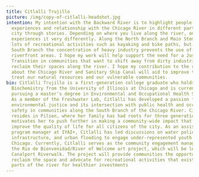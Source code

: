 ```yaml
---
title: Citlalli Trujillo
picture: /img/copy-of-citlalli-headshot.jpg
intention: My intention with the Backward River is to highlight people's
  experiences and relationship with the Chicago River in different parts of the
  city through stories. Depending on where you live along the river, one’s
  experiences it very differently. Along the North Branch and Main Stem, you see
  lots of recreational activities such as kayaking and bike paths, but on the
  South Branch the concentration of heavy industry prevents the use of
  riverfront areas. I hope my work will help support the need for a Just
  Transition in communities that want to shift away from dirty industries and
  reclaim their spaces along the river. I hope my contribution to the research
  about the Chicago River and Sanitary Ship Canal will aid to improve the way we
  treat our natural resources and our vulnerable communities.
bio: Citlalli Trujillo is a first-generation college graduate who holds a BS in
  Biochemistry from the University of Illinois at Chicago and is currently
  pursuing a master's degree in Environmental and Occupational Health Science.
  As a member of the Freshwater Lab, Citlalli has developed a passion for
  environmental justice and its intersection with public health and occupational
  safety in communities along the South Branch of the Chicago River. Citlalli
  resides in Pilsen, where her family has had roots for three generations. This
  motivates her to push further in making a community-wide impact that will
  improve the quality of life for all citizens of the city. As an assistant
  program manager at IYAI+, Citlalli has led discussions on water policy,
  infrastructure, and urban flooding to engage under-represented youth in
  Chicago. Currently, Citlalli serves as the community engagement manager for
  the Rio de Bienvenidad/River of Welcome art project, which will be located at
  Canalport Riverwalk. The project will provide communities the opportunity to
  reclaim the space and advocate for recreational activities that exist in other
  parts of the river for healthier investments
---
```

